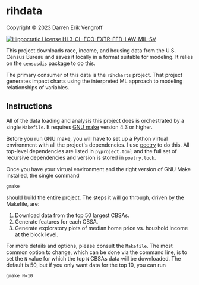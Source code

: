 # rihdata

Copyright &copy; 2023 Darren Erik Vengroff

[![Hippocratic License HL3-CL-ECO-EXTR-FFD-LAW-MIL-SV](https://img.shields.io/static/v1?label=Hippocratic%20License&message=HL3-CL-ECO-EXTR-FFD-LAW-MIL-SV&labelColor=5e2751&color=bc8c3d)](https://firstdonoharm.dev/version/3/0/cl-eco-extr-ffd-law-mil-sv.html)

This project downloads race, income, and housing data
from the U.S. Census Bureau and saves it locally in
a format suitable for modeling. It relies on the `censusdis`
package to do this. 

The primary consumer of this data is the `rihcharts` project.
That project generates impact charts using the interpreted 
ML approach to modeling relationships of variables.

## Instructions

All of the data loading and analysis this project does is
orchestrated by a single `Makefile`. It requires
[GNU make](https://www.gnu.org/software/make/) 
version 4.3 or higher.

Before you run GNU make, you will have to set up a
Python virtual environment with all the project's
dependencies. I use [poetry](https://python-poetry.org/) 
to do this. All top-level dependencies are listed in 
`pyproject.toml` and the full set of recursive 
dependencies and version is stored in `poetry.lock`.

Once you have your virtual environment and the right
version of GNU Make installed, the single command

```shell
gmake
```

should build the entire project. The steps it will go
through, driven by the Makefile, are:

1. Download data from the top 50 largest CBSAs.
2. Generate features for each CBSA.
3. Generate exploratory plots of median home price 
   vs. houshold income at the block level.

For more details and options, please consult the 
`Makefile`. The most common option to change, which
can be done via the command line, is to set the `N`
value for which the top `N` CBSAs data will be downloaded.
The default is 50, but if you only want data for the 
top 10, you can run

```shell
gmake N=10
```

